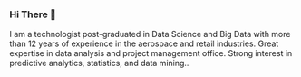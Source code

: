 ### Hi There 👋

I am a technologist post-graduated in Data Science and Big Data with more than 12 years of experience in the aerospace and retail industries. Great expertise in data analysis and project management office. Strong interest in predictive analytics, statistics, and data mining..

<!--
**paulaeveling/paulaeveling** is a ✨ _special_ ✨ repository because its `README.md` (this file) appears on your GitHub profile.
-->

